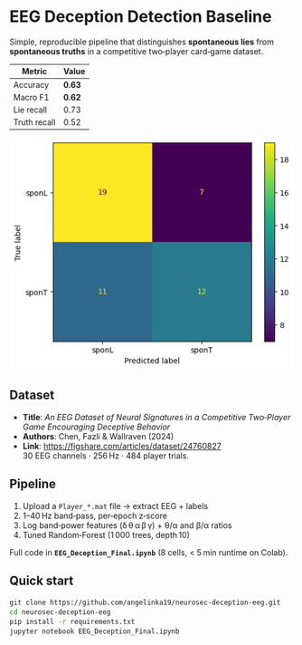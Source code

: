 # EEG Deception Detection Baseline

Simple, reproducible pipeline that distinguishes **spontaneous lies** from **spontaneous truths** in a competitive two‑player card‑game dataset.

| Metric | Value |
|--------|-------|
| Accuracy | **0.63** |
| Macro F1 | **0.62** |
| Lie recall | 0.73 |
| Truth recall | 0.52 |

![Confusion matrix](confmat.png)

## Dataset
* **Title**: *An EEG Dataset of Neural Signatures in a Competitive Two‑Player Game Encouraging Deceptive Behavior*  
* **Authors**: Chen, Fazli & Wallraven (2024)  
* **Link**: <https://figshare.com/articles/dataset/24760827>  
30 EEG channels · 256 Hz · 484 player trials.

## Pipeline
1. Upload a `Player_*.mat` file → extract EEG + labels  
2. 1–40 Hz band‑pass, per‑epoch z‑score  
3. Log band‑power features (δ θ α β γ) + θ/α and β/α ratios  
4. Tuned Random‑Forest (1 000 trees, depth 10)  

Full code in **`EEG_Deception_Final.ipynb`** (8 cells, < 5 min runtime on Colab).

## Quick start
```bash
git clone https://github.com/angelinka19/neurosec-deception-eeg.git
cd neurosec-deception-eeg
pip install -r requirements.txt
jupyter notebook EEG_Deception_Final.ipynb
